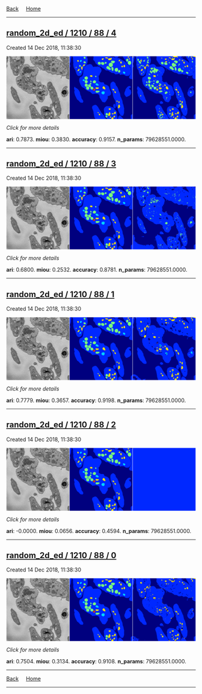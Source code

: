 
[Back](..)&nbsp;&nbsp;&nbsp;&nbsp;&nbsp;[Home](https://leapmanlab.github.io/snapshots)

---

<div class="summary"><a href="4"><h2>random_2d_ed / 1210 / 88 / 4</h2></a><p>Created 14 Dec 2018, 11:38:30
</p><a href="4"><img src="4/media/summary.png" align="center"></a><p>
<i>Click for more details</i>
</p></div>

**ari**: 0.7873. **miou**: 0.3830. **accuracy**: 0.9157. **n_params**: 79628551.0000. 

---

<div class="summary"><a href="3"><h2>random_2d_ed / 1210 / 88 / 3</h2></a><p>Created 14 Dec 2018, 11:38:30
</p><a href="3"><img src="3/media/summary.png" align="center"></a><p>
<i>Click for more details</i>
</p></div>

**ari**: 0.6800. **miou**: 0.2532. **accuracy**: 0.8781. **n_params**: 79628551.0000. 

---

<div class="summary"><a href="1"><h2>random_2d_ed / 1210 / 88 / 1</h2></a><p>Created 14 Dec 2018, 11:38:30
</p><a href="1"><img src="1/media/summary.png" align="center"></a><p>
<i>Click for more details</i>
</p></div>

**ari**: 0.7779. **miou**: 0.3657. **accuracy**: 0.9198. **n_params**: 79628551.0000. 

---

<div class="summary"><a href="2"><h2>random_2d_ed / 1210 / 88 / 2</h2></a><p>Created 14 Dec 2018, 11:38:30
</p><a href="2"><img src="2/media/summary.png" align="center"></a><p>
<i>Click for more details</i>
</p></div>

**ari**: -0.0000. **miou**: 0.0656. **accuracy**: 0.4594. **n_params**: 79628551.0000. 

---

<div class="summary"><a href="0"><h2>random_2d_ed / 1210 / 88 / 0</h2></a><p>Created 14 Dec 2018, 11:38:30
</p><a href="0"><img src="0/media/summary.png" align="center"></a><p>
<i>Click for more details</i>
</p></div>

**ari**: 0.7504. **miou**: 0.3134. **accuracy**: 0.9108. **n_params**: 79628551.0000. 

---

[Back](..)&nbsp;&nbsp;&nbsp;&nbsp;&nbsp;[Home](https://leapmanlab.github.io/snapshots)

---